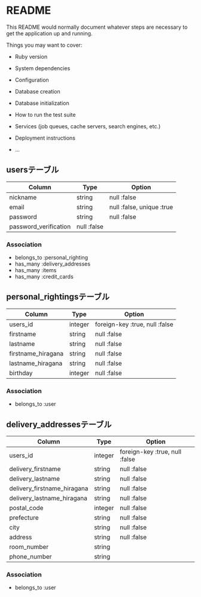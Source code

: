 # README

This README would normally document whatever steps are necessary to get the
application up and running.

Things you may want to cover:

* Ruby version

* System dependencies

* Configuration

* Database creation

* Database initialization

* How to run the test suite

* Services (job queues, cache servers, search engines, etc.)

* Deployment instructions

* ...


## usersテーブル
|Column|Type|Option|
|------|----|------|
|nickname|string|null :false|
|email|string|null :false, unique :true|
|password|string|null :false|
|password_verification|null :false|

### Association
- belongs_to :personal_righting
- has_many :delivery_addresses
- has_many :items
- has_many :credit_cards


## personal_rightingsテーブル
|Column|Type|Option|
|------|----|------|
|users_id|integer|foreign-key :true, null :false|
|firstname|string|null :false|
|lastname|string|null :false|
|firstname_hiragana|string|null :false|
|lastname_hiragana|string|null :false|
|birthday|integer|null :false|

### Association
- belongs_to :user


## delivery_addressesテーブル
|Column|Type|Option|
|------|----|------|
|users_id|integer|foreign-key :true, null :false|
|delivery_firstname|string|null :false|
|delivery_lastname|string|null :false|
|delivery_firstname_hiragana|string|null :false|
|delivery_lastname_hiragana|string|null :false|
|postal_code|integer|null :false|
|prefecture|string|null :false|
|city|string|null :false|
|address|string|null :false|
|room_number|string|
|phone_number|string|

### Association
- belongs_to :user


